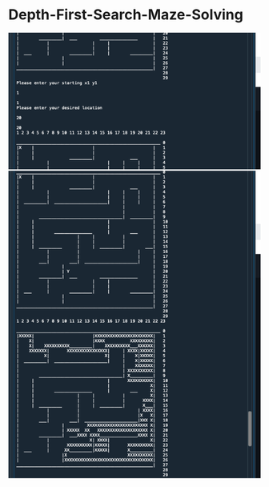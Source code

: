 # Depth-First-Search-Maze-Solving
 ![alt text](https://github.com/btknzn/Deep-First-Search-Maze-Solving/blob/main/Screenshot%202020-12-22%20at%2022.35.42.png)
 ![alt text](https://github.com/btknzn/Deep-First-Search-Maze-Solving/blob/main/Screenshot%202020-12-22%20at%2022.35.55.png)
